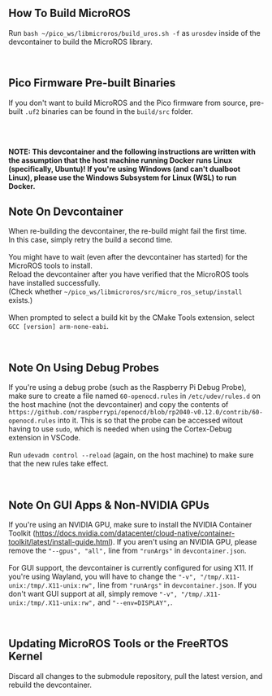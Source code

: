 ## How To Build MicroROS
Run `bash ~/pico_ws/libmicroros/build_uros.sh -f` as `urosdev` inside of the devcontainer to build the MicroROS library.

<br>

## Pico Firmware Pre-built Binaries
If you don't want to build MicroROS and the Pico firmware from source, pre-built `.uf2` binaries can be found in the `build/src` folder.

<br>
<br>

**NOTE: This devcontainer and the following instructions are written with the assumption that the host machine running Docker runs Linux (specifically, Ubuntu)!
If you're using Windows (and can't dualboot Linux), please use the Windows Subsystem for Linux (WSL) to run Docker.**<br>


## Note On Devcontainer
When re-building the devcontainer, the re-build might fail the first time.<br>
In this case, simply retry the build a second time.<br>
<br>
You might have to wait (even after the devcontainer has started) for the MicroROS tools to install.<br>
Reload the devcontainer after you have verified that the MicroROS tools have installed successfully.<br>
(Check whether `~/pico_ws/libmicroros/src/micro_ros_setup/install` exists.)<br>
<br>
When prompted to select a build kit by the CMake Tools extension, select `GCC [version] arm-none-eabi`.

<br>

## Note On Using Debug Probes
If you're using a debug probe (such as the Raspberry Pi Debug Probe), make sure to create
a file named `60-openocd.rules` in `/etc/udev/rules.d` on the host machine (not the devcontainer)
and copy the contents of `https://github.com/raspberrypi/openocd/blob/rp2040-v0.12.0/contrib/60-openocd.rules`
into it. This is so that the probe can be accessed witout having to use `sudo`, which is needed when using
the Cortex-Debug extension in VSCode.<br>
<br>
Run `udevadm control --reload` (again, on the host machine) to make sure that the new rules take effect.

<br>

## Note On GUI Apps & Non-NVIDIA GPUs
If you're using an NVIDIA GPU, make sure to install the NVIDIA Container Toolkit (https://docs.nvidia.com/datacenter/cloud-native/container-toolkit/latest/install-guide.html).
If you aren't using an NVIDIA GPU, please remove the `"--gpus", "all",` line from `"runArgs"` in `devcontainer.json`.<br>
<br>
For GUI support, the devcontainer is currently configured for using X11. If you're using Wayland, you will have to change the
`"-v", "/tmp/.X11-unix:/tmp/.X11-unix:rw",` line from `"runArgs"` in `devcontainer.json`.
If you don't want GUI support at all, simply remove `"-v", "/tmp/.X11-unix:/tmp/.X11-unix:rw",` and `"--env=DISPLAY",`.

<br>

## Updating MicroROS Tools or the FreeRTOS Kernel
Discard all changes to the submodule repository, pull the latest version, and rebuild the devcontainer.